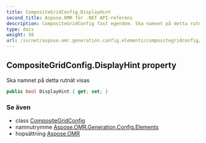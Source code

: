 ```yaml
---
title: CompositeGridConfig.DisplayHint
second_title: Aspose.OMR för .NET API-referens
description: CompositeGridConfig fast egendom. Ska namnet på detta rutnät visas
type: docs
weight: 50
url: /sv/net/aspose.omr.generation.config.elements/compositegridconfig/displayhint/
---
```

## CompositeGridConfig.DisplayHint property

Ska namnet på detta rutnät visas

```csharp
public bool DisplayHint { get; set; }
```

### Se även

* class [CompositeGridConfig](../)
* namnutrymme [Aspose.OMR.Generation.Config.Elements](../../compositegridconfig/)
* hopsättning [Aspose.OMR](../../../)


